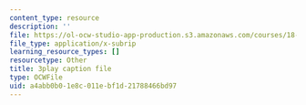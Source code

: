 ```yaml
---
content_type: resource
description: ''
file: https://ol-ocw-studio-app-production.s3.amazonaws.com/courses/18-03sc-differential-equations-fall-2011/a4abb0b01e8c011ebf1d21788466bd97_pDfQHohL4Xs.srt
file_type: application/x-subrip
learning_resource_types: []
resourcetype: Other
title: 3play caption file
type: OCWFile
uid: a4abb0b0-1e8c-011e-bf1d-21788466bd97
---
```

